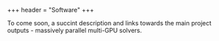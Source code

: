 +++
header = "Software"
+++

To come soon, a succint description and links towards the main project outputs - massively parallel multi-GPU solvers.
